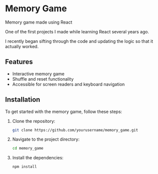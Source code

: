 # Memory Game

Memory game made using React

One of the first projects I made while learning React several years ago.

I recently began sifting through the code and updating the logic so that it actually worked.

## Features

- Interactive memory game
- Shuffle and reset functionality
- Accessible for screen readers and keyboard navigation

## Installation

To get started with the memory game, follow these steps:

1. Clone the repository:
   ```sh
   git clone https://github.com/yourusername/memory_game.git
   ```
2. Navigate to the project directory:
   ```sh
   cd memory_game
   ```
3. Install the dependencies:
   ```sh
   npm install
   ```
